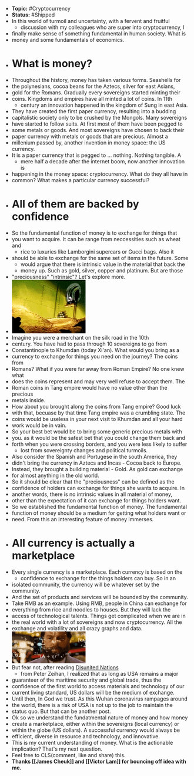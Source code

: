 - **Topic:** #Cryptocurrency
- **Status:** #Shipped
- In this world of turmoil and uncertainty, with a fervent and fruitful
    - discussion with my colleagues who are super into cryptocurrency, I 
- finally make sense of something fundamental in human society. What is 
- money and some fundamentals of economics.
- # What is money?
- Throughout the history, money has taken various forms. Seashells for 
- the polynesians, cocoa beans for the Aztecs, silver for east Asians, 
- gold for the Romans. Gradually every sovereigns started minting their 
- coins. Kingdoms and empires have all minted a lot of coins. In 11th
    - century an innovation happened in the kingdom of Sung in east Asia. 
- They have created the first paper currency, resulting into a budding 
- capitalistic society only to be crushed by the Mongols. Many sovereigns 
- have started to follow suits. At first most of them have been pegged to 
- some metals or goods. And most sovereigns have chosen to back their 
- paper currency with metals or goods that are precious. Almost a 
- millenium passed by, another invention in money space: the US currency. 
- It is a paper currency that is pegged to ... nothing. Nothing tangible. A
    - mere half a decade after the internet boom, now another innovation is 
- happening in the money space: cryptocurrency. What do they all have in 
- common? What makes a particular currency successful?
- # All of them are backed by confidence
- So the fundamental function of money is to exchange for things that 
- you want to acquire. It can be range from neccessities such as wheat and
    - rice to luxuries like Lamborgini supercars or Gucci bags. Also it 
- should be able to exchange for the same set of items in the future. Some
    - would argue that there is intrinsic value in the material that back the
    - money up. Such as gold, silver, copper and platinum. But are those 
- "preciousness" "intrinsic"? Let's explore more.
- ![diving into money Donald Duck](https://github.com/gilbertwat/gilbertwat.github.io/raw/master/assets/images/diving-money.gif)
- Imagine you were a merchant on the silk road in the 10th 
- century. You have had to pass through 10 sovereigns to go from 
- Constantinople to Khumdan (today Xi'an). What would you bring as a 
- currency to exchange for things you need on the journey? The coins from 
- Romans? What if you were far away from Roman Empire? No one knew what 
- does the coins represent and may very well refuse to accept them. The 
- Roman coins in Tang empire would have no value other than the precious 
- metals inside.
- How about you brought along the coins from Tang empire? Good luck 
- with that, becuase by that time Tang empire was a crumbling state. The 
- coins would be useless in your next visit to Khumdan and all your hard 
- work would be in vain.
- So your best bet would be to bring some generic precious metals with 
- you. as it would be the safest bet that you could change them back and 
- forth when you were crossing borders, and you were less likely to suffer
    - lost from sovereignty changes and political turmoils.
- Also consider the Spanish and Portugese in the south America, they 
- didn't bring the currency in Aztecs and Incas - Cocoa back to Europe. 
- Instead, they brought a building material - Gold. As gold can exchange 
- for almost anything in the old world.
- So it should be clear that the "preciousness" can be defined as the 
- confidence of holders can exchange for things she wants to acquire. In 
- another words, there is no intrinsic values in all material of money, 
- other than the expectation of it can exchange for things holders want.
- So we established the fundamental function of money. The fundamental 
- function of money should be a medium for getting what holders want or 
- need. From this an interesting feature of money immerses.
- # All currency is actually a marketplace
- Every single currency is a marketplace. Each currency is based on the
    - confidence to exchange for the things holders can buy. So in an 
- isolated community, the currency will be whatever set by the community. 
- And the set of products and services will be bounded by the community. 
- Take RMB as an example. Using RMB, people in China can exchange for 
- everything from rice and noodles to houses. But they will lack the 
- access of technological talents. Things get complicated when we are in 
- the real world with a lot of sovereigns and now cryptocurrency. All the 
- exchange and volatility and all crazy graphs and data.
- ![calculating](https://github.com/gilbertwat/gilbertwat.github.io/raw/master/assets/images/calculating.gif)
- But fear not, after reading [Disunited Nations](https://www.amazon.com/gp/product/0062913689/ref=as_li_tl?ie=UTF8&camp=1789&creative=9325&creativeASIN=0062913689&linkCode=as2&tag=getthingsdo07-20&linkId=3c1408f04b9def84b96c2ef444f4f450)
    - from Peter Zeihan, I realized that as long as USA remains a major 
- guaranteer of the maritime security and global trade, thus the 
- confidence of the first world to access materials and technology of our 
- current living standard, US dollars will be the medium of exchange. 
- Until then, In God we trust. As this Wuhan coronavirus rampages around 
- the world, there is a risk of USA is not up to the job to maintain the 
- status quo. But that can be another post.
- Ok so we understand the fundatmental nature of money and how money 
- create a marketplace, either within the sovereigns (local currency) or 
- within the globe (US dollars). A successful currency would always be 
- efficient, diverse in resource and technology, and innovative.
- This is my current understanding of money. What is the actionable implication? That's my next question.
- Feel free to CLS(comment, like and share) this.
- __Thanks [[James Cheuk]] and [[Victor Lam]] for bouncing off idea with me.__
